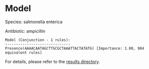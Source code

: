 
# Model

Species: salmonella enterica

Antibiotic: ampicillin

```
Model (Conjunction - 1 rules):
------------------------------
Presence(AAAACAATAGCTTGCGCTAAATTACTATATG) [Importance: 1.00, 984 equivalent rules]

```

For details, please refer to the [results directory](../../../../../results/scm_b/salmonella+enterica/ampicillin/repeat_0/).

